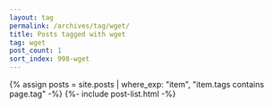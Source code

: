 ```yaml
---
layout: tag
permalink: /archives/tag/wget/
title: Posts tagged with wget
tag: wget
post_count: 1
sort_index: 998-wget
---
```

{% assign posts = site.posts | where_exp: "item", "item.tags contains page.tag" -%}
{%- include post-list.html -%}
